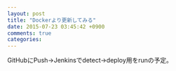 ```yaml
---
layout: post
title: "Dockerより更新してみる"
date: 2015-07-23 03:45:42 +0900
comments: true
categories: 
---
```


GitHubにPush→Jenkinsでdetect→deploy用をrunの予定。
